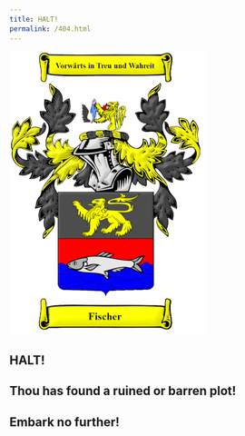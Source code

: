 ```yaml
---
title: HALT!
permalink: /404.html
---
```

![Coat of Arms](/Assets/Images/Fischer_Crest_Legacy_500H.jpg)
## HALT!
## Thou has found a ruined or barren plot!
## Embark no further!
